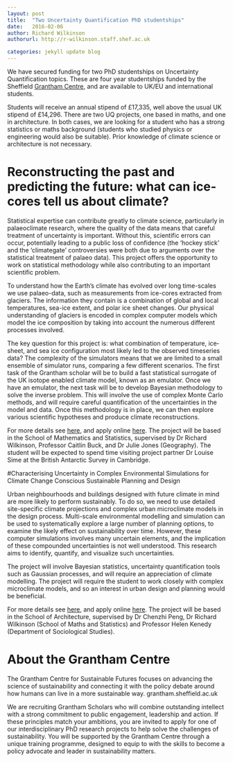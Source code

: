 ```yaml
---
layout: post
title:  "Two Uncertainty Quantification PhD studentships"
date:   2016-02-06
author: Richard Wilkinson
authorurl: http://r-wilkinson.staff.shef.ac.uk

categories: jekyll update blog
---
```


We have secured funding for two PhD studentships on  Uncertainty Quantification topics. These are four year studentships funded by the Sheffield [Grantham Centre](http://grantham.sheffield.ac.uk), and are available to UK/EU and international students. 

Students will receive an annual stipend of £17,335, well above the usual UK stipend of £14,296.  There are two UQ projects, one based in maths, and one in architecture. In both cases, we are looking for  a student who has a strong statistics or maths background (students who studied physics or engineering would also be suitable). Prior knowledge of climate science or architecture is not necessary.


# Reconstructing the past and predicting the future: what can ice­-cores tell us about climate?<a name="maths"></a>

Statistical expertise can contribute greatly to climate science, particularly in palaeoclimate research, where the quality of the data means that careful treatment of uncertainty is important. Without this, scientific errors can occur, potentially leading to a public loss of confidence (the ‘hockey stick’ and the ‘climategate’ controversies were both due to arguments over the statistical treatment of palaeo data). This project offers the opportunity to work on statistical methodology while also contributing to an important scientific problem.

To understand how the Earth’s climate has evolved over long time-scales we use palaeo-data, such as measurements from ice-cores extracted from glaciers. The information they contain is a combination of global and local temperatures, sea-­ice extent, and polar ice sheet changes. Our physical understanding of glaciers is encoded in complex computer models which model the ice composition by
taking into account the numerous different processes involved.

The key question for this project is: what combination of temperature, ice­sheet, and sea ice configuration most likely led to the observed time­series data? The complexity of the simulators means that we are limited to a small ensemble of simulator runs, comparing a few different scenarios. The first task of the Grantham scholar will be to build a fast statistical surrogate of the UK ­isotope enabled climate model, known as an emulator. Once we have an emulator, the next task will be to develop Bayesian methodology to solve the inverse problem. This will involve the use of complex Monte Carlo methods, and will require careful quantification of the uncertainties in the model and data. Once this methodology is in place, we can then explore various scientific hypotheses and produce climate reconstructions.


For more details see [here](https://www.findaphd.com/search/ProjectDetails.aspx?PJID=72343), and  apply online [here](http://www.sheffield.ac.uk/postgraduate/research/apply/applying). The project will be based in the School of Mathematics and Statistics, supervised by Dr Richard Wilkinson, Professor Caitlin Buck, and Dr Julie Jones (Geography). The student will be expected to spend time visiting project partner Dr Louise Sime at the British Antarctic Survey in Cambridge.


#Characterising Uncertainty in Complex Environmental Simulations for Climate Change Conscious Sustainable Planning and Design

Urban neighbourhoods and buildings designed with future climate in mind are more likely to perform sustainably. To do so, we need to use detailed site-specific climate projections and complex urban microclimate models in the design process. Multi-scale environmental modelling and simulation can be used to systematically explore a large number of planning  options, to examine the likely effect on sustainability over time. However, these computer simulations involves many uncertain  elements, and the implication of these compounded uncertainties is not well understood. This research aims to identify, quantify, and visualize such uncertainties.

The project will involve Bayesian statistics, uncertainty quantification tools such as Gaussian processes, and will require an appreciation of climate modelling. The project will require the student to work closely with complex microclimate models, and so an interest in urban design and planning would be beneficial.

For more details see [here](https://www.findaphd.com/search/ProjectDetails.aspx?PJID=72342), and apply online [here](http://www.sheffield.ac.uk/postgraduate/research/apply/applying). The project will be based in the School of Architecture, supervised by Dr Chenzhi Peng, Dr Richard Wilkinson (School of Maths and Statistics) and Professor Helen Kenedy (Department of Sociological Studies).


# About the Grantham Centre

The Grantham Centre for Sustainable Futures focuses on advancing the science of sustainability and connecting it with the policy debate around how humans can live in a more sustainable way.
grantham.sheffield.ac.uk

We are recruiting Grantham Scholars who will combine outstanding intellect with a strong commitment to public engagement, leadership and action. If these principles match your ambitions, you are invited to apply for one of our interdisciplinary PhD research projects to help solve the challenges of sustainability. You will be supported by the Grantham Centre through a unique training programme, designed to equip to with the skills to become a policy advocate and leader in sustainability matters.
